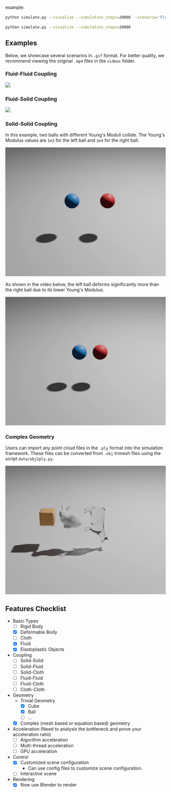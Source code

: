 example:

```bash
python simulate.py --visualize --simulation_steps=20000 --scenario='Flood'
```

```bash
python simulate.py --visualize --simulation_steps=20000
```

## Examples
Below, we showcase several scenarios in `.gif` format. For better quality, we recommend viewing the original `.mp4` files in the `videos` folder.

### Fluid-Fluid Coupling
![](./videos/TwoFluid.gif)

### Fluid-Solid Coupling
![](./videos/Flood.gif)

### Solid-Solid Coupling

In this example, two balls with different Young's Moduli collide. The Young's Modulus values are `1e3` for the left ball and `1e4` for the right ball.

![](./videos/TwoBalls.gif)

As shown in the video below, the left ball deforms significantly more than the right ball due to its lower Young's Modulus.

![](./videos/TwoBalls_extracted.gif)

### Complex Geometry

Users can import any point cloud files in the `.ply` format into the simulation framework. These files can be converted from `.obj` trimesh files using the script `data/obj2ply.py`.

![](./videos/PlyExample.gif)

## Features Checklist

- Basic Types
  - [ ] Rigid Body
  - [x] Deformable Body
  - [ ] Cloth
  - [x] Fluid
  - [x] Elastoplastic Objects
- Coupling
  - [ ] Solid-Solid
  - [ ] Solid-Fluid
  - [ ] Solid-Cloth
  - [ ] Fluid-Fluid
  - [ ] Fluid-Cloth
  - [ ] Cloth-Cloth
- Geometry
  - Trivial Geometry
    - [x] Cube
    - [x] Ball
    - [ ] ...
  - [x] Complex (mesh based or equation based) geometry
- Acceleration (Need to analysis the bottleneck and prove your acceleration ratio)
  - [ ] Algorithm acceleration
  - [ ] Multi-thread acceleration
  - [ ] GPU acceleration
- Control
  - [x] Customized scene configuration
    - Can use config files to customize scene configuration.
  - [ ] Interactive scene
- Rendering
  - [x] Now use Blender to render